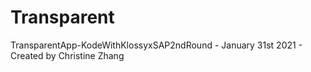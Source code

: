 # Transparent
TransparentApp-KodeWithKlossyxSAP2ndRound - January 31st 2021 - Created by Christine Zhang 
